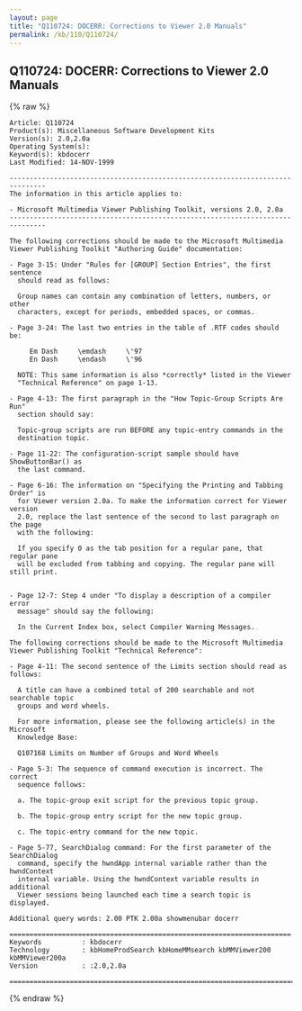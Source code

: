 ```yaml
---
layout: page
title: "Q110724: DOCERR: Corrections to Viewer 2.0 Manuals"
permalink: /kb/110/Q110724/
---
```


## Q110724: DOCERR: Corrections to Viewer 2.0 Manuals

{% raw %}

	Article: Q110724
	Product(s): Miscellaneous Software Development Kits
	Version(s): 2.0,2.0a
	Operating System(s): 
	Keyword(s): kbdocerr
	Last Modified: 14-NOV-1999
	
	-------------------------------------------------------------------------------
	The information in this article applies to:
	
	- Microsoft Multimedia Viewer Publishing Toolkit, versions 2.0, 2.0a 
	-------------------------------------------------------------------------------
	
	The following corrections should be made to the Microsoft Multimedia
	Viewer Publishing Toolkit "Authoring Guide" documentation:
	
	- Page 3-15: Under "Rules for [GROUP] Section Entries", the first sentence
	  should read as follows:
	
	  Group names can contain any combination of letters, numbers, or other
	  characters, except for periods, embedded spaces, or commas.
	
	- Page 3-24: The last two entries in the table of .RTF codes should be:
	
	     Em Dash     \emdash     \'97
	     En Dash     \endash     \'96
	
	  NOTE: This same information is also *correctly* listed in the Viewer
	  "Technical Reference" on page 1-13.
	
	- Page 4-13: The first paragraph in the "How Topic-Group Scripts Are Run"
	  section should say:
	
	  Topic-group scripts are run BEFORE any topic-entry commands in the
	  destination topic.
	
	- Page 11-22: The configuration-script sample should have ShowButtonBar() as
	  the last command.
	
	- Page 6-16: The information on "Specifying the Printing and Tabbing Order" is
	  for Viewer version 2.0a. To make the information correct for Viewer version
	  2.0, replace the last sentence of the second to last paragraph on the page
	  with the following:
	
	  If you specify 0 as the tab position for a regular pane, that regular pane
	  will be excluded from tabbing and copying. The regular pane will still print.
	
	
	- Page 12-7: Step 4 under "To display a description of a compiler error
	  message" should say the following:
	
	  In the Current Index box, select Compiler Warning Messages.
	
	The following corrections should be made to the Microsoft Multimedia
	Viewer Publishing Toolkit "Technical Reference":
	
	- Page 4-11: The second sentence of the Limits section should read as follows:
	
	  A title can have a combined total of 200 searchable and not searchable topic
	  groups and word wheels.
	
	  For more information, please see the following article(s) in the Microsoft
	  Knowledge Base:
	
	  Q107168 Limits on Number of Groups and Word Wheels
	
	- Page 5-3: The sequence of command execution is incorrect. The correct
	  sequence follows:
	
	  a. The topic-group exit script for the previous topic group.
	
	  b. The topic-group entry script for the new topic group.
	
	  c. The topic-entry command for the new topic.
	
	- Page 5-77, SearchDialog command: For the first parameter of the SearchDialog
	  command, specify the hwndApp internal variable rather than the hwndContext
	  internal variable. Using the hwndContext variable results in additional
	  Viewer sessions being launched each time a search topic is displayed.
	
	Additional query words: 2.00 PTK 2.00a showmenubar docerr
	
	======================================================================
	Keywords          : kbdocerr 
	Technology        : kbHomeProdSearch kbHomeMMsearch kbMMViewer200 kbMMViewer200a
	Version           : :2.0,2.0a
	
	=============================================================================
	

{% endraw %}
